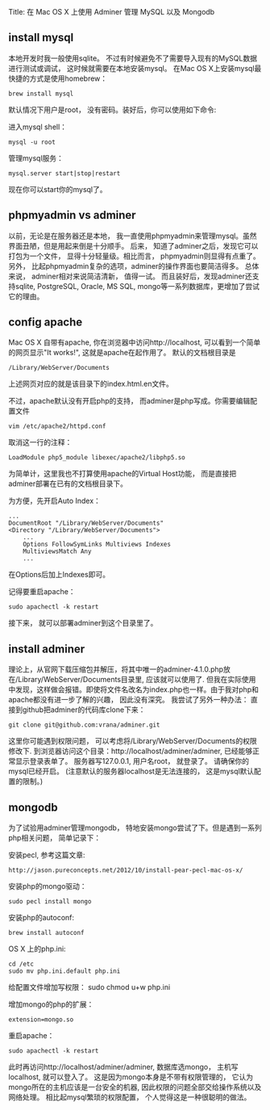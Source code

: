 Title: 在 Mac OS X 上使用 Adminer 管理 MySQL 以及 Mongodb


## install mysql
本地开发时我一般使用sqlite。 不过有时候避免不了需要导入现有的MySQL数据进行测试或调试， 这时候就需要在本地安装mysql。
在Mac OS X上安装mysql最快捷的方式是使用homebrew：

	brew install mysql

默认情况下用户是root， 没有密码。装好后，你可以使用如下命令:

进入mysql shell：

	mysql -u root

管理mysql服务：
	
	mysql.server start|stop|restart

现在你可以start你的mysql了。


## phpmyadmin vs adminer
以前，无论是在服务器还是本地， 我一直使用phpmyadmin来管理mysql。虽然界面丑陋，但是用起来倒是十分顺手。 后来， 知道了adminer之后，发现它可以打包为一个文件， 显得十分轻量级。相比而言， phpmyadmin则显得有点重了。
另外， 比起phpmyadmin复杂的选项，adminer的操作界面也要简洁得多。 总体来说， adminer相对来说简洁清新， 值得一试。 而且装好后，发现adminer还支持sqlite, PostgreSQL, Oracle, MS SQL, mongo等一系列数据库，更增加了尝试它的理由。


## config apache
Mac OS X 自带有apache, 你在浏览器中访问http://localhost, 可以看到一个简单的网页显示"It works!", 这就是apache在起作用了。
默认的文档根目录是

	/Library/WebServer/Documents

上述网页对应的就是该目录下的index.html.en文件。

不过，apache默认没有开启php的支持， 而adminer是php写成。你需要编辑配置文件

	vim /etc/apache2/httpd.conf

取消这一行的注释：

	LoadModule php5_module libexec/apache2/libphp5.so


为简单计，这里我也不打算使用apache的Virtual Host功能， 而是直接把adminer部署在已有的文档根目录下。

为方便，先开启Auto Index：

	...
	DocumentRoot "/Library/WebServer/Documents"
	<Directory "/Library/WebServer/Documents">
		...
	    Options FollowSymLinks Multiviews Indexes
	    MultiviewsMatch Any
	    ...

在Options后加上Indexes即可。

记得要重启apache：

	sudo apachectl -k restart


接下来， 就可以部署adminer到这个目录里了。


## install adminer

理论上，从官网下载压缩包并解压，将其中唯一的adminer-4.1.0.php放在/Library/WebServer/Documents目录里, 应该就可以使用了.
但我在实际使用中发现，这样做会报错。即使将文件名改名为index.php也一样。由于我对php和apache都没有进一步了解的兴趣， 因此没有深究。
我尝试了另外一种办法： 直接到github把adminer的代码库clone下来：

	git clone git@github.com:vrana/adminer.git

这里你可能遇到权限问题， 可以考虑将/Library/WebServer/Documents的权限修改下.
到浏览器访问这个目录：http://localhost/adminer/adminer, 已经能够正常显示登录表单了。
服务器写127.0.0.1, 用户名root， 就登录了。 请确保你的mysql已经开启。
(注意默认的服务器localhost是无法连接的， 这是mysql默认配置的限制。)

## mongodb
为了试验用adminer管理mongodb， 特地安装mongo尝试了下。但是遇到一系列php相关问题， 简单记录下：

安装pecl, 参考这篇文章:

	http://jason.pureconcepts.net/2012/10/install-pear-pecl-mac-os-x/

安装php的mongo驱动：

	sudo pecl install mongo

安装php的autoconf:

	brew install autoconf

OS X 上的php.ini:

	cd /etc
	sudo mv php.ini.default php.ini

给配置文件增加写权限：	
	sudo chmod u+w php.ini

增加mongo的php的扩展：

	extension=mongo.so	

重启apache：
	
	sudo apachectl -k restart

此时再访问http://localhost/adminer/adminer, 数据库选mongo， 主机写localhost, 就可以登入了。
这是因为mongo本身是不带有权限管理的， 它认为mongo所在的主机应该是一台安全的机器, 因此权限的问题全部交给操作系统以及网络处理。 相比起mysql繁琐的权限配置， 个人觉得这是一种很聪明的做法。

